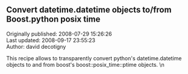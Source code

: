 ## Convert datetime.datetime objects to/from Boost.python posix time  
Originally published: 2008-07-29 15:26:26  
Last updated: 2008-09-17 23:55:23  
Author: david decotigny  
  
This recipe allows to transparently convert python's datetime.datetime objects to and from boost's boost::posix_time::ptime objects.\n